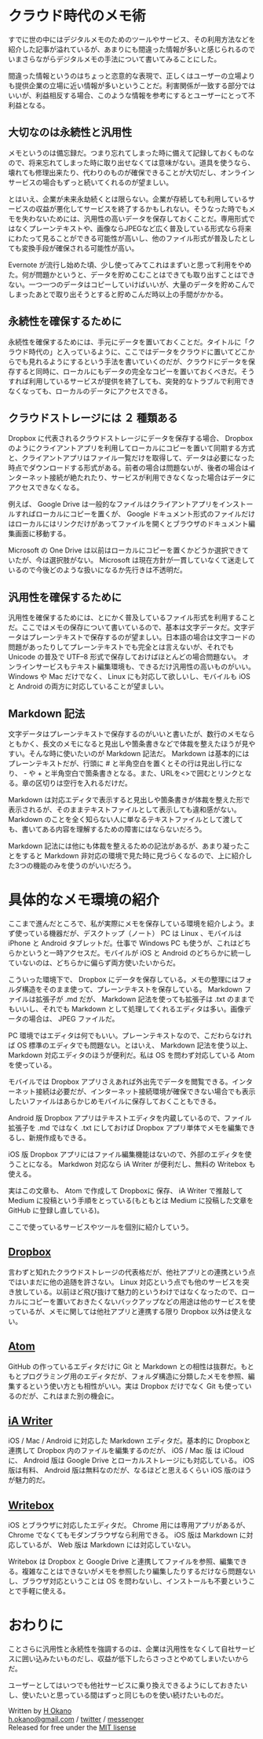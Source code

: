 # クラウド時代のメモ術

すでに世の中にはデジタルメモのためのツールやサービス、その利用方法などを紹介した記事が溢れているが、あまりにも間違った情報が多いと感じられるのでいまさらながらデジタルメモの手法について書いてみることにした。

間違った情報というのはちょっと恣意的な表現で、正しくはユーザーの立場よりも提供企業の立場に近い情報が多いということだ。利害関係が一致する部分ではいいが、利益相反する場合、このような情報を参考にするとユーザーにとって不利益となる。

## 大切なのは永続性と汎用性

メモというのは備忘録だ。つまり忘れてしまった時に備えて記録しておくものなので、将来忘れてしまった時に取り出せなくては意味がない。道具を使うなら、壊れても修理出来たり、代わりのものが確保できることが大切だし、オンラインサービスの場合もずっと続いてくれるのが望ましい。

とはいえ、企業が未来永劫続くとは限らない。企業が存続しても利用しているサービスの収益が悪化してサービスを終了するかもしれない。そうなった時でもメモを失わないためには、汎用性の高いデータを保存しておくことだ。専用形式ではなくプレーンテキストや、画像ならJPEGなど広く普及している形式なら将来にわたって見ることができる可能性が高いし、他のファイル形式が普及したとしても変換手段が確保される可能性が高い。

Evernote が流行し始めた頃、少し使ってみてこれはまずいと思って利用をやめた。何が問題かというと、データを貯めこむことはできても取り出すことはできない。一つ一つのデータはコピーしていけばいいが、大量のデータを貯めこんでしまったあとで取り出そうとすると貯めこんだ時以上の手間がかかる。

## 永続性を確保するために

永続性を確保するためには、手元にデータを置いておくことだ。タイトルに「クラウド時代の」と入っているように、ここではデータをクラウドに置いてどこからでも見れるようにするという手法を書いていくのだが、クラウドにデータを保存すると同時に、ローカルにもデータの完全なコピーを置いておくべきだ。そうすれば利用しているサービスが提供を終了しても、突発的なトラブルで利用できなくなっても、ローカルのデータにアクセスできる。

## クラウドストレージには ２ 種類ある

Dropbox に代表されるクラウドストレージにデータを保存する場合、 Dropbox のようにクライアントアプリを利用してローカルにコピーを置いて同期する方式と、クライアントアプリはファイル一覧だけを取得して、データは必要になった時点でダウンロードする形式がある。前者の場合は問題ないが、後者の場合はインターネット接続が絶たれたり、サービスが利用できなくなった場合はデータにアクセスできなくなる。

例えば、 Google Drive は一般的なファイルはクライアントアプリをインストールすればローカルにコピーを置くが、 Google ドキュメント形式のファイルだけはローカルにはリンクだけがあってファイルを開くとブラウザのドキュメント編集画面に移動する。

Microsoft の One Drive は以前はローカルにコピーを置くかどうか選択できていたが、今は選択肢がない。 Microsoft は現在方針が一貫していなくて迷走しているので今後どのような扱いになるか先行きは不透明だ。

## 汎用性を確保するために

汎用性を確保するためには、とにかく普及しているファイル形式を利用することだ。ここではメモの保存について書いているので、基本は文字データだ。文字データはプレーンテキストで保存するのが望ましい。日本語の場合は文字コードの問題があったりしてプレーンテキストでも完全とは言えないが、それでも Unicode の普及で UTF–8 形式で保存しておけばほとんどの場合問題ない。
オンラインサービスもテキスト編集環境も、できるだけ汎用性の高いものがいい。 Windows や Mac だけでなく、 Linux にも対応して欲しいし、モバイルも iOS と Android の両方に対応していることが望ましい。

## Markdown 記法

文字データはプレーンテキストで保存するのがいいと書いたが、数行のメモならともかく、長文のメモになると見出しや箇条書きなどで体裁を整えたほうが見やすい。そんな時に使いたいのが Markdown 記法だ。 Markdown は基本的にはプレーンテキストだが、行頭に # と半角空白を置くとその行は見出し行になり、 - や + と半角空白で箇条書きとなる。また、URLを<>で囲むとリンクとなる。章の区切りは空行を入れるだけだ。

Markdown は対応エディタで表示すると見出しや箇条書きが体裁を整えた形で表示されるが、そのままテキストファイルとして表示しても違和感がない。 Markdown のことを全く知らない人に単なるテキストファイルとして渡しても、書いてある内容を理解するための障害にはならないだろう。

Markdown 記法には他にも体裁を整えるための記法があるが、あまり凝ったことをすると Markdown 非対応の環境で見た時に見づらくなるので、上に紹介した3つの機能のみを使うのがいいだろう。

# 具体的なメモ環境の紹介

ここまで進んだところで、私が実際にメモを保存している環境を紹介しよう。まず使っている機器だが、デスクトップ（ノート） PC は Linux 、モバイルは iPhone と Android タブレットだ。仕事で Windows PC も使うが、これはどちらかというと一時アクセスだ。モバイルが iOS と Android のどちらかに統一していないのは、どちらかに偏らず両方使いたいからだ。

こういった環境下で、 Dropbox にデータを保存している。メモの整理にはフォルダ構造をそのまま使って、プレーンテキストを保存している。 Markdown ファイルは拡張子が .md だが、 Markdown 記法を使っても拡張子は .txt のままでもいいし、それでも Markdown として処理してくれるエディタは多い。画像データの場合は、 JPEG ファイルだ。

PC 環境ではエディタは何でもいい。プレーンテキストなので、こだわらなければ OS 標準のエディタでも問題ない。とはいえ、 Markdown 記法を使う以上、 Markdown 対応エディタのほうが便利だ。私は OS を問わず対応している Atom を使っている。

モバイルでは Dropbox アプリさえあれば外出先でデータを閲覧できる。インターネット接続は必要だが、インターネット接続環境が確保できない場合でも表示したいファイルはあらかじめモバイルに保存しておくこともできる。

Android 版 Dropbox アプリはテキストエディタを内蔵しているので、ファイル拡張子を .md ではなく .txt にしておけば Dropbox アプリ単体でメモを編集できるし、新規作成もできる。

iOS 版 Dropbox アプリにはファイル編集機能はないので、外部のエディタを使うことになる。 Markdwon 対応なら iA Writer が便利だし、無料の Writebox も使える。

実はこの文章も、 Atom で作成して Dropboxに 保存、 iA Writer で推敲して Medium に投稿という手順をとっている(もともとは Medium に投稿した文章を GitHub に登録し直している)。

ここで使っているサービスやツールを個別に紹介していう。

## [Dropbox](https://www.dropbox.com/)

言わずと知れたクラウドストレージの代表格だが、他社アプリとの連携という点ではいまだに他の追随を許さない。 Linux 対応という点でも他のサービスを突き放している。以前ほど飛び抜けて魅力的というわけではなくなったので、ローカルにコピーを置いておきたくないバックアップなどの用途は他のサービスを使っているが、メモに関しては他社アプリと連携する限り Dropbox 以外は使えない。

## [Atom](https://atom.io/)

GitHub の作っているエディタだけに Git と Markdown との相性は抜群だ。もともとプログラミング用のエディタだが、フォルダ構造に分類したメモを参照、編集するという使い方とも相性がいい。実は Dropbox だけでなく Git も使っているのだが、これはまた別の機会に。

## [iA Writer](https://ia.net/writer)

iOS / Mac / Android に対応した Markdown エディタだ。基本的に Dropboxと 連携して Dropbox 内のファイルを編集するのだが、 iOS / Mac 版 は iCloud に、 Android 版は Google Drive とローカルストレージにも対応している。 iOS 版は有料、 Android 版は無料なのだが、なるほどと思えるくらい iOS 版のほうが魅力的だ。

## [Writebox](http://writeboxapps.com/)

iOS とブラウザに対応したエディタだ。 Chrome 用には専用アプリがあるが、 Chrome でなくてもモダンブラウザなら利用できる。 iOS 版は Markdown に対応しているが、 Web 版は Markdown には対応していない。

Writebox は Dropbox と Google Drive と連携してファイルを参照、編集できる。複雑なことはできないがメモを参照したり編集したりするだけなら問題ないし、ブラウザ対応ということは OS を問わないし、インストールも不要ということで手軽に使える。

# おわりに

ことさらに汎用性と永続性を強調するのは、企業は汎用性をなくして自社サービスに囲い込みたいものだし、収益が低下したらさっさとやめてしまいたいからだ。

ユーザーとしてはいつでも他社サービスに乗り換えできるようにしておきたいし、使いたいと思っている間はずっと同じものを使い続けたいものだ。

Written by [H Okano](https://github.com/officeokano)  
h.okano@gmail.com /
[twitter](https://twitter.com/messages/compose?recipient_id=10862) /
[messenger](https://m.me/okano)  
Released for free under the [MIT lisense](https://opensource.org/licenses/mit-license.php)
